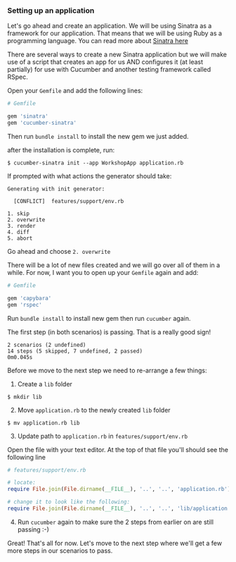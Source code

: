 ### Setting up an application

Let's go ahead and create an application. We will be using Sinatra as a framework for our application. That means that we will be using Ruby as a
programming language. You can read more about [Sinatra here](http://www.sinatrarb.com/)

There are several ways to create a new Sinatra application but we will make use of a script that creates an app for us AND configures it (at least partially) for use with Cucumber and another testing framework called RSpec.

Open your `Gemfile` and add the following lines:

```ruby
# Gemfile

gem 'sinatra'
gem 'cucumber-sinatra'
```

Then run `bundle install` to install the new gem we just added.

after the installation is complete, run:

```shell
$ cucumber-sinatra init --app WorkshopApp application.rb
```

If prompted with what actions the generator should take:

```shell
Generating with init generator:

  [CONFLICT]  features/support/env.rb

1. skip
2. overwrite
3. render
4. diff
5. abort
```

Go ahead and choose `2. overwrite`

There will be a lot of new files created and we will go over all of them in a while. For now, I want you to open up your `Gemfile` again and add:

```ruby
# Gemfile

gem 'capybara'
gem 'rspec'
```

Run `bundle install` to install new gem then run `cucumber` again.

The first step (in both scenarios) is passing. That is a really good sign!

```shell
2 scenarios (2 undefined)
14 steps (5 skipped, 7 undefined, 2 passed)
0m0.045s
```

Before we move to the next step we need to re-arrange a few things:

1. Create a `lib` folder
  ```shell
  $ mkdir lib
  ```

2. Move `application.rb` to the newly created `lib` folder
  ```shell
  $ mv application.rb lib
  ```

3. Update path to `application.rb` in `features/support/env.rb`

  Open the file with your text editor. At the top of that file you'll should see the following line

  ```ruby
  # features/support/env.rb

  # locate:
  require File.join(File.dirname(__FILE__), '..', '..', 'application.rb')

  # change it to look like the following:
  require File.join(File.dirname(__FILE__), '..', '..', 'lib/application.rb')
  ```

4. Run `cucumber` again to make sure the 2 steps from earlier on are still passing :-)


Great! That's all for now. Let's move to the next step where we'll get a few more steps in our scenarios to pass.
